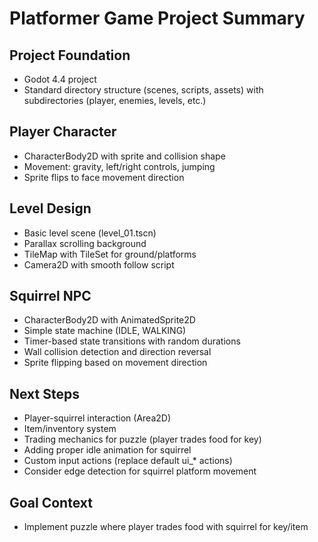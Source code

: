 # Platformer Game Project Summary

## Project Foundation
- Godot 4.4 project
- Standard directory structure (scenes, scripts, assets) with subdirectories (player, enemies, levels, etc.)

## Player Character
- CharacterBody2D with sprite and collision shape
- Movement: gravity, left/right controls, jumping
- Sprite flips to face movement direction

## Level Design
- Basic level scene (level_01.tscn)
- Parallax scrolling background
- TileMap with TileSet for ground/platforms
- Camera2D with smooth follow script

## Squirrel NPC
- CharacterBody2D with AnimatedSprite2D
- Simple state machine (IDLE, WALKING)
- Timer-based state transitions with random durations
- Wall collision detection and direction reversal
- Sprite flipping based on movement direction

## Next Steps
- Player-squirrel interaction (Area2D)
- Item/inventory system
- Trading mechanics for puzzle (player trades food for key)
- Adding proper idle animation for squirrel
- Custom input actions (replace default ui_* actions)
- Consider edge detection for squirrel platform movement

## Goal Context
- Implement puzzle where player trades food with squirrel for key/item